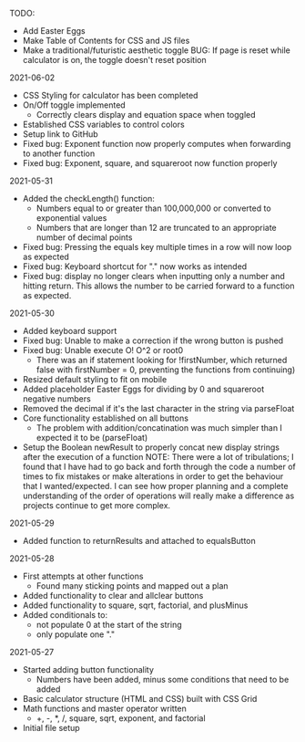 TODO:
- Add Easter Eggs
- Make Table of Contents for CSS and JS files
- Make a traditional/futuristic aesthetic toggle
BUG: If page is reset while calculator is on, the toggle doesn't reset position
    
2021-06-02 
- CSS Styling for calculator has been completed
- On/Off toggle implemented
  - Correctly clears display and equation space when toggled
- Established CSS variables to control colors
- Setup link to GitHub
- Fixed bug: Exponent function now properly computes when forwarding to another function
- Fixed bug: Exponent, square, and squareroot now function properly

2021-05-31
- Added the checkLength() function:
  - Numbers equal to or greater than 100,000,000 or converted to exponential values
  - Numbers that are longer than 12 are truncated to an appropriate number of decimal points 
- Fixed bug: Pressing the equals key multiple times in a row will now loop as expected
- Fixed bug: Keyboard shortcut for "." now works as intended
- Fixed bug: display no longer clears when inputting only a number and hitting return. This allows the number to be carried forward to a function as expected.

2021-05-30
- Added keyboard support
- Fixed bug: Unable to make a correction if the wrong button is pushed
- Fixed bug: Unable execute O! O^2 or root0 
  - There was an if statement looking for !firstNumber, which returned false with firstNumber = 0, preventing the functions from continuing)
- Resized default styling to fit on mobile
- Added placeholder Easter Eggs for dividing by 0 and squareroot negative numbers
- Removed the decimal if it's the last character in the string via parseFloat
- Core functionality established on all buttons
  - The problem with addition/concatination was much simpler than I expected it to be (parseFloat)
- Setup the Boolean newResult to properly concat new display strings after the execution of a function
NOTE: There were a lot of tribulations; I found that I have had to go back and forth through the code a number of times to fix mistakes or make alterations in order to get the behaviour that I wanted/expected. I can see how proper planning and a complete understanding of the order of operations will really make a difference as projects continue to get more complex.

2021-05-29
- Added function to returnResults and attached to equalsButton

2021-05-28
- First attempts at other functions
  - Found many sticking points and mapped out a plan
- Added functionality to clear and allclear buttons
- Added functionality to square, sqrt, factorial, and plusMinus
- Added conditionals to:
  - not populate 0 at the start of the string 
  - only populate one "."

2021-05-27
- Started adding button functionality
  - Numbers have been added, minus some conditions that need to be added
- Basic calculator structure (HTML and CSS) built with CSS Grid
- Math functions and master operator written
  - +, -, *, /, square, sqrt, exponent, and factorial
- Initial file setup